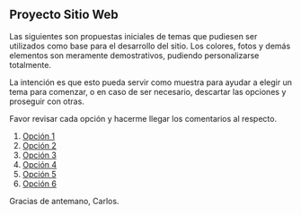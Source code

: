 ## Proyecto Sitio Web

Las siguientes son propuestas iniciales de temas que pudiesen ser utilizados como base para el desarrollo del sitio. Los colores, fotos y demás elementos son meramente demostrativos, pudiendo personalizarse totalmente.

La intención es que esto pueda servir como muestra para ayudar a elegir un tema para comenzar, o en caso de ser necesario, descartar las opciones y proseguir con otras.

Favor revisar cada opción y hacerme llegar los comentarios al respecto.

1. [Opción 1](https://kenshin23.github.io/yulianacols/apemius/)
2. [Opción 2](https://kenshin23.github.io/yulianacols/jovial/)
3. [Opción 3](https://kenshin23.github.io/yulianacols/chaldene/)
4. [Opción 4](https://kenshin23.github.io/yulianacols/devagura/)
5. [Opción 5](https://kenshin23.github.io/yulianacols/litae/)
6. [Opción 6](https://kenshin23.github.io/yulianacols/almus/)

Gracias de antemano,
Carlos.
